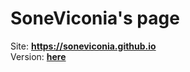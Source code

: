 # SoneViconia's page

Site: __https://soneviconia.github.io__ <br>
Version: __[here](https://github.com/soneviconia/soneviconia.github.io/blob/main/VESIONS.md)__

